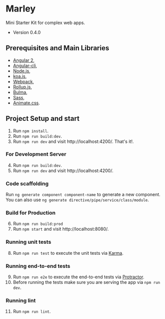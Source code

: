 # Marley

Mini Starter Kit for complex web apps.

* Version 0.4.0

## Prerequisites and Main Libraries

* [Angular 2](https://angular.io/),
* [Angular-cli](https://github.com/angular/angular-cli),
* [Node.js](https://nodejs.org/en/),
* [koa.js](http://koajs.com/),
* [Webpack](https://webpack.js.org/),
* [Rollup.js](https://rollupjs.org/),
* [Bulma](http://bulma.io/),
* [Sass](http://sass-lang.com/),
* [Animate.css](https://github.com/daneden/animate.css).

## Project Setup and start

1. Run `npm install`.
2. Run `npm run build:dev`.
3. Run `npm run dev` and visit http://localhost:4200/. That's it!.

### For Development Server
4. Run `npm run build:dev`.
5. Run `npm run dev` and visit http://localhost:4200/.

### Code scaffolding
Run `ng generate component component-name` to generate a new component. You can also use `ng generate directive/pipe/service/class/module`.

### Build for Production
6. Run `npm run build:prod`
7. Run `npm start` and visit http://localhost:8080/.

### Running unit tests
8. Run `npm run test` to execute the unit tests via [Karma](https://karma-runner.github.io).

### Running end-to-end tests
9. Run `npm run e2e` to execute the end-to-end tests via [Protractor](http://www.protractortest.org/).
10. Before running the tests make sure you are serving the app via `npm run dev`.

### Running lint
11. Run `npm run lint`.
